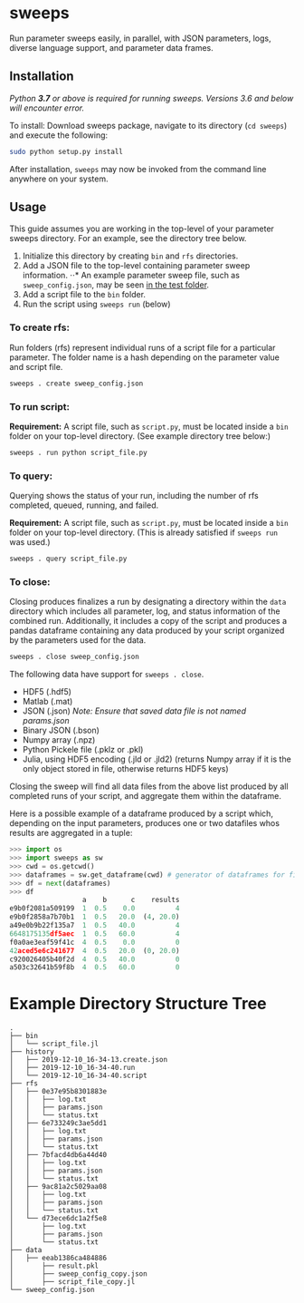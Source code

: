 # sweeps
Run parameter sweeps easily, in parallel, with JSON parameters, logs, diverse language support, and parameter data frames.

## Installation
*Python **3.7** or above is required for running sweeps. Versions 3.6 and below will encounter error.*

To install: Download sweeps package, navigate to its directory (`cd sweeps`) and execute the following:
```bash
sudo python setup.py install
```

After installation, `sweeps` may now be invoked from the command line anywhere on your system.

## Usage
This guide assumes you are working in the top-level of your parameter sweeps directory. For an example, see the directory tree below.
1. Initialize this directory by creating `bin` and `rfs` directories.
2. Add a JSON file to the top-level containing parameter sweep information.
⋅⋅* An example parameter sweep file, such as `sweep_config.json`, may be seen [in the test folder](https://github.com/brian-i/sweeps/blob/master/test/sweep.json).
3. Add a script file to the `bin` folder.
4. Run the script using `sweeps run` (below)

### To create rfs:
Run folders (rfs) represent individual runs of a script file for a particular parameter. The folder name is a hash depending on the parameter value and script file.

```bash
sweeps . create sweep_config.json
```

### To run script:
**Requirement:** A script file, such as `script.py`, must be located inside a `bin` folder on your top-level directory. (See example directory tree below:)
```bash
sweeps . run python script_file.py
```

### To query:
Querying shows the status of your run, including the number of rfs completed, queued, running, and failed.

**Requirement:** A script file, such as `script.py`, must be located inside a `bin` folder on your top-level directory. (This is already satisfied if `sweeps run` was used.)
```bash
sweeps . query script_file.py
```

### To close:
Closing produces finalizes a run by designating a directory within the `data` directory which
includes all parameter, log, and status information of the combined run. Additionally, it includes
a copy of the script and produces a pandas dataframe containing any data produced by your script organized by the parameters used for the data.

```bash
sweeps . close sweep_config.json
```

The following data have support for `sweeps . close`.
* HDF5 (.hdf5)
* Matlab (.mat)
* JSON (.json) *Note: Ensure that saved data file is not named params.json*
* Binary JSON (.bson)
* Numpy array (.npz)
* Python Pickele file (.pklz or .pkl)
* Julia, using HDF5 encoding (.jld or .jld2) (returns Numpy array if it is the only object stored in file, otherwise returns HDF5 keys)

Closing the sweep will find all data files from the above list produced by all completed runs of your script, and aggregate them within the dataframe. 

Here is a possible example of a dataframe produced by a script which, depending on the input parameters, produces one or two datafiles whos results are aggregated in a tuple:
```python
>>> import os
>>> import sweeps as sw
>>> cwd = os.getcwd()
>>> dataframes = sw.get_dataframe(cwd) # generator of dataframes for finished runs
>>> df = next(dataframes)
>>> df
                  a    b      c    results
e9b0f2081a509199  1  0.5    0.0          4
e9b0f2858a7b70b1  1  0.5   20.0  (4, 20.0)
a49e0b9b22f135a7  1  0.5   40.0          4
6648175135df5aec  1  0.5   60.0          4
f0a0ae3eaf59f41c  4  0.5    0.0          0
42aced5e6c241677  4  0.5   20.0  (0, 20.0)
c920026405b40f2d  4  0.5   40.0          0
a503c32641b59f8b  4  0.5   60.0          0
```


# Example Directory Structure Tree
```
.
├── bin
│   └── script_file.jl
├── history
│   ├── 2019-12-10_16-34-13.create.json
│   ├── 2019-12-10_16-34-40.run
│   └── 2019-12-10_16-34-40.script
├── rfs
│   ├── 0e37e95b8301883e
│   │   ├── log.txt
│   │   ├── params.json
│   │   └── status.txt
│   ├── 6e733249c3ae5dd1
│   │   ├── log.txt
│   │   ├── params.json
│   │   └── status.txt
│   ├── 7bfacd4db6a44d40
│   │   ├── log.txt
│   │   ├── params.json
│   │   └── status.txt
│   ├── 9ac81a2c5029aa08
│   │   ├── log.txt
│   │   ├── params.json
│   │   └── status.txt
│   └── d73ece6dc1a2f5e8
│       ├── log.txt
│       ├── params.json
│       └── status.txt
├── data
│   ├── eeab1386ca484886
│       ├── result.pkl
│       ├── sweep_config_copy.json
│       ├── script_file_copy.jl
└── sweep_config.json
```
